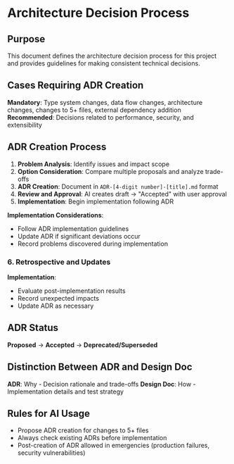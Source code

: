 # Architecture Decision Process

## Purpose

This document defines the architecture decision process for this project and provides guidelines for making consistent technical decisions.

## Cases Requiring ADR Creation

**Mandatory**: Type system changes, data flow changes, architecture changes, changes to 5+ files, external dependency addition
**Recommended**: Decisions related to performance, security, and extensibility

## ADR Creation Process

1. **Problem Analysis**: Identify issues and impact scope
2. **Option Consideration**: Compare multiple proposals and analyze trade-offs
3. **ADR Creation**: Document in `ADR-[4-digit number]-[title].md` format
4. **Review and Approval**: AI creates draft → "Accepted" with user approval
5. **Implementation**: Begin implementation following ADR

**Implementation Considerations**:
- Follow ADR implementation guidelines
- Update ADR if significant deviations occur
- Record problems discovered during implementation

### 6. Retrospective and Updates

**Implementation**:
- Evaluate post-implementation results
- Record unexpected impacts
- Update ADR as necessary

## ADR Status

**Proposed** → **Accepted** → **Deprecated/Superseded**

## Distinction Between ADR and Design Doc

**ADR**: Why - Decision rationale and trade-offs
**Design Doc**: How - Implementation details and test strategy

## Rules for AI Usage

- Propose ADR creation for changes to 5+ files
- Always check existing ADRs before implementation
- Post-creation of ADR allowed in emergencies (production failures, security vulnerabilities)